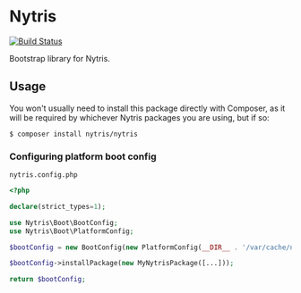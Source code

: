 # Nytris

[![Build Status](https://github.com/nytris/nytris/workflows/CI/badge.svg)](https://github.com/nytris/nytris/actions?query=workflow%3ACI)

Bootstrap library for Nytris.

## Usage
You won't usually need to install this package directly with Composer,
as it will be required by whichever Nytris packages you are using, but if so:

```shell
$ composer install nytris/nytris
```

### Configuring platform boot config

`nytris.config.php`

```php
<?php

declare(strict_types=1);

use Nytris\Boot\BootConfig;
use Nytris\Boot\PlatformConfig;

$bootConfig = new BootConfig(new PlatformConfig(__DIR__ . '/var/cache/nytris/'));

$bootConfig->installPackage(new MyNytrisPackage([...]));

return $bootConfig;
```
